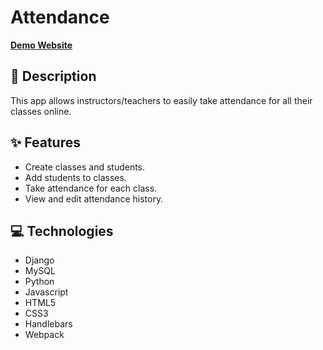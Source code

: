 # Attendance

[**Demo Website**](https://solattendancedemo.pythonanywhere.com/)

## 📝 Description
This app allows instructors/teachers to easily take attendance for all their classes online.

## ✨ Features
* Create classes and students.
* Add students to classes.
* Take attendance for each class.
* View and edit attendance history.

## 💻 Technologies
* Django
* MySQL
* Python
* Javascript
* HTML5
* CSS3
* Handlebars
* Webpack
